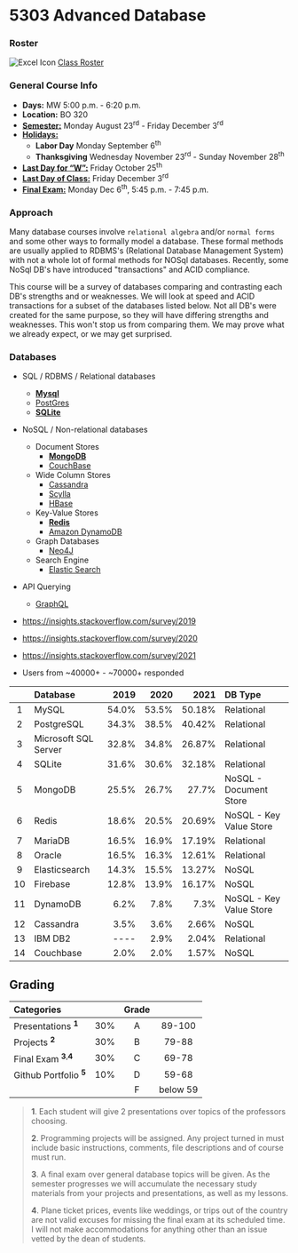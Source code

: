 # 5303 Advanced Database

### Roster
![Excel Icon](https://d3vv6lp55qjaqc.cloudfront.net/items/220B0V0H3c041K2p251Z/google-sheets-16.png?X-CloudApp-Visitor-Id=1094421) [Class Roster](https://docs.google.com/spreadsheets/d/1n1uf3ECitwr9EZwOSsWEhkWfyLMJYezI99-lfbGYo8U/edit#gid=0)

### General Course Info

- __Days:__ MW 5:00 p.m. - 6:20 p.m.
- __Location:__ BO 320
- [__Semester:__](https://msutexas.edu/registrar/_assets/files/pdfs/acadcal2021.pdf) Monday August 23<sup>rd</sup> - Friday December 3<sup>rd</sup>
- [__Holidays:__](https://msutexas.edu/registrar/_assets/files/pdfs/acadcal2122.pdf)
  - __Labor Day__ Monday September 6<sup>th</sup>
  - __Thanksgiving__ Wednesday November 23<sup>rd</sup> - Sunday November 28<sup>th</sup> 
- [__Last Day for “W”:__](https://msutexas.edu/registrar/_assets/files/pdfs/acadcal2122.pdf)  Friday October 25<sup>th</sup>
- [__Last Day of Class:__](https://msutexas.edu/registrar/_assets/files/pdfs/acadcal2122.pdf) Friday December 3<sup>rd</sup>
- [__Final Exam:__](https://msutexas.edu/registrar/_assets/files/pdfs/fall21finals.pdf)
Monday Dec 6<sup>th</sup>, 5:45 p.m. - 7:45 p.m.

### Approach

Many database courses involve `relational algebra` and/or `normal forms` and some other ways to formally model a database. These formal methods are usually applied to RDBMS's (Relational Database Management System) with not a whole lot of formal methods for NOSql databases. Recently, some NoSql DB's have introduced "transactions" and ACID compliance. 

This course will be a survey of databases comparing and contrasting each DB's strengths and or weaknesses. We will look at speed and ACID transactions for a subset of the databases listed below. Not all DB's were created for the same purpose, so they will have differing strengths and weaknesses. This won't stop us from comparing them. We may prove what we already expect, or we may get surprised.

### Databases

- SQL / RDBMS / Relational databases
  - **[Mysql](https://www.mysql.com/)**
  - [PostGres](https://www.postgresql.org/)
  - **[SQLite](https://www.sqlite.org/index.html)**
- NoSQL / Non-relational databases
  - Document Stores
    - **[MongoDB](https://www.mongodb.com/)**
    - [CouchBase](https://www.couchbase.com/)
  - Wide Column Stores
    - [Cassandra](http://cassandra.apache.org/)
    - [Scylla](http://www.scylladb.com/)
    - [HBase](https://hbase.apache.org/)
  - Key-Value Stores
    - **[Redis](https://redis.io/)**
    - [Amazon DynamoDB](https://aws.amazon.com/dynamodb/)
  - Graph Databases
    - [Neo4J](https://neo4j.com/)
  - Search Engine
    - [Elastic Search](https://www.elastic.co/)
- API Querying
  - [GraphQL](https://graphql.org/)
  

- https://insights.stackoverflow.com/survey/2019
- https://insights.stackoverflow.com/survey/2020
- https://insights.stackoverflow.com/survey/2021
  
- Users from ~40000+ - ~70000+ responded

|       | Database             |  2019 |  2020 |   2021 | DB Type                 |
| :---: | :------------------- | ----: | ----: | -----: | :---------------------- |
|   1   | MySQL                | 54.0% | 53.5% | 50.18% | Relational              |
|   2   | PostgreSQL           | 34.3% | 38.5% | 40.42% | Relational              |
|   3   | Microsoft SQL Server | 32.8% | 34.8% | 26.87% | Relational              |
|   4   | SQLite               | 31.6% | 30.6% | 32.18% | Relational              |
|   5   | MongoDB              | 25.5% | 26.7% |  27.7% | NoSQL - Document Store  |
|   6   | Redis                | 18.6% | 20.5% | 20.69% | NoSQL - Key Value Store |
|   7   | MariaDB              | 16.5% | 16.9% | 17.19% | Relational              |
|   8   | Oracle               | 16.5% | 16.3% | 12.61% | Relational              |
|   9   | Elasticsearch        | 14.3% | 15.5% | 13.27% | NoSQL                   |
|  10   | Firebase             | 12.8% | 13.9% | 16.17% | NoSQL                   |
|  11   | DynamoDB             |  6.2% |  7.8% |   7.3% | NoSQL - Key Value Store |
|  12   | Cassandra            |  3.5% |  3.6% |  2.66% | NoSQL                   |
|  13   | IBM DB2              |  ---- |  2.9% |  2.04% | Relational              |
|  14   | Couchbase            |  2.0% |  2.0% |  1.57% | NoSQL                   |

  


## Grading

| Categories                                   |       | Grade |          |
| :------------------------------------------- | :---: | :---: | :------: |
| Presentations <sup>**1**</sup>               |  30%  |   A   |  89-100  |
| Projects <sup>**2**</sup>                    |  30%  |   B   |  79-88   |
| Final Exam <sup>**3**,</sup><sup>**4**</sup> |  30%  |   C   |  69-78   |
| Github Portfolio <sup>**5**</sup>            |  10%  |   D   |  59-68   |
|                                              |       |   F   | below 59 |


>**1**. Each student will give 2 presentations over topics of the professors choosing.
>
>**2**. Programming projects will be assigned. Any project turned in must include basic instructions, comments, file descriptions and of course must run.
>
>**3**. A final exam over general database topics will be given. As the semester progresses we will accumulate the necessary study materials from your projects and presentations, as well as my lessons.
>
>**4**. Plane ticket prices, events like weddings, or trips out of the country are not valid excuses for missing the final exam at its scheduled time. I will not make accommodations for anything other than an issue vetted by the dean of students. 

